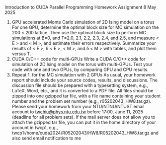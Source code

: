 Introduction to CUDA Parallel Programming Homework Assignment 8
May 2025
1. GPU accelerated Monte Carlo simulation of 2D Ising model on a torus
For one GPU, determine the optimal block size for MC simulation on the
200 × 200 lattice. Then use the optimal block size to perform MC simulations at
B=0, and T=2.0, 2.1, 2.2, 2.3, 2.4, and 2.5, and measure < E > and < M >, and
estimate their errors respectively. Summarize your results of < E >, δ < E >,
< M >, and δ < M > with tables, and plot them versus T.
2. CUDA C/C++ code for multi-GPUs
Write a CUDA C/C++ code for simulation of 2D Ising model on the torus with
multi-GPUs. Test your code with one and two GPUs, by comparing GPU and CPU
results.
3. Repeat 1. for the MC simulation with 2 GPUs
As usual, your homework report should include your source codes, results, and
discussions. The discussion file should be prepared with a typesetting system, e.g.,
LaTeX, Word, etc., and it is converted to a PDF file. All files should be zipped into one
gzipped tar file, with a file name containing your student number and the problem
set number (e.g., r05202043_HW8.tar.gz). Please send your homework from your
NTU/NTNU/NTUST email account to twchiu@phys.ntu.edu.tw before 17:00, June 11,
2025 (deadline for all problem sets).
If the mail server does not allow you to attach the gzipped tar file, you can put it in
the home directory of your account in twcp1, e.g.,
twcp1:/home/cuda2024/R05202043/HW8/R05202043_HW8.tar.gz
and also send email notification to me
